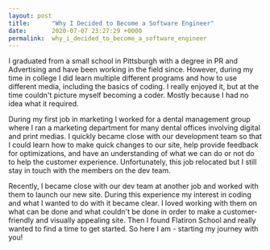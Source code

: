 ```yaml
---
layout: post
title:      "Why I Decided to Become a Software Engineer"
date:       2020-07-07 23:27:29 +0000
permalink:  why_i_decided_to_become_a_software_engineer
---
```



I graduated from a small school in Pittsburgh with a degree in PR and Advertising and have been working in the field since. However, during my time in college I did learn multiple different programs and how to use different media, including the basics of coding. I really enjoyed it, but at the time couldn't picture myself becoming a coder. Mostly because I had no idea what it required. 

During my first job in marketing I worked for a dental management group where I ran a marketing department for many dental offices involving digital and print medias. I quickly became close with our development team so that I could learn how to make quick changes to our site, help provide feedback for optimizations, and have an understanding of what we can do or not do to help the customer experience. Unfortunately, this job relocated but I still stay in touch with the members on the dev team. 

Recently, I became close with our dev team at another job and worked with them to launch our new site. During this experience my interest in coding and what I wanted to do with it became clear. I loved working with them on what can be done and what couldn't be done in order to make a customer-friendly and visually appealing site. Then I found Flatiron School and really wanted to find a time to get started. So here I am - starting my journey with you!
